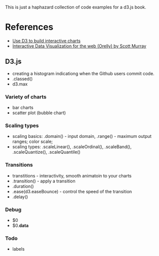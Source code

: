 This is just a haphazard collection of code examples for a d3.js book.

# References
* [Use D3 to build interactive charts](https://egghead.io/courses/use-d3-v3-to-build-interactive-charts-with-javascript)
* [Interactive Data Visualization for the web (Orelly) by Scott Murray](http://shop.oreilly.com/product/0636920026938.do)


## D3.js
* creating a histogram indicationg when the Github users commit code.
* .classed()
* d3.max

### Variety of charts
* bar charts
* scatter plot (bubble chart)


### Scaling types
* scaling basics: .domain() - input domain, .range() - maximum output ranges; color scale; 
* scaling types: .scaleLinear(), .scaleOrdinal(), .scaleBand(), .scaleQuantize(), .scaleQuantile()


### Transitions
* transtitions - interactivity, smooth animatoin to your charts
* .transition() - apply a transition
* .duration()
* .ease(d3.easeBounce) - control the speed of the transition
* .delay()


### Debug
* $0
* $0.__data__

### Todo
* labels 